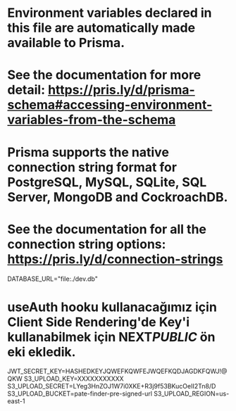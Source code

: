 # Environment variables declared in this file are automatically made available to Prisma.

# See the documentation for more detail: https://pris.ly/d/prisma-schema#accessing-environment-variables-from-the-schema

# Prisma supports the native connection string format for PostgreSQL, MySQL, SQLite, SQL Server, MongoDB and CockroachDB.

# See the documentation for all the connection string options: https://pris.ly/d/connection-strings

DATABASE_URL="file:./dev.db"

# useAuth hooku kullanacağımız için Client Side Rendering'de Key'i kullanabilmek için NEXT*PUBLIC* ön eki ekledik.

JWT_SECRET_KEY=HASHEDKEYJQWEFKQWFEJWQEFKQDJAGDKFQWJ!@QKW
S3_UPLOAD_KEY=XXXXXXXXXXX
S3_UPLOAD_SECRET=LYeg3HnZOJ1W7i0XKE+R3j9f53BKucOeII2Tn8/D
S3_UPLOAD_BUCKET=pate-finder-pre-signed-url
S3_UPLOAD_REGION=us-east-1
